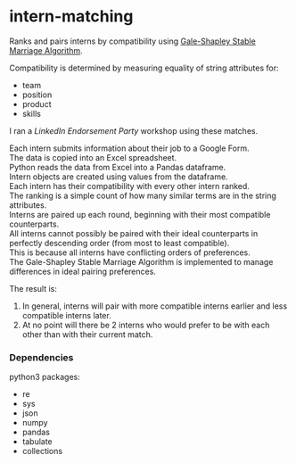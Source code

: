 # intern-matching

Ranks and pairs interns by compatibility using [Gale-Shapley Stable Marriage Algorithm](https://en.wikipedia.org/wiki/Stable_marriage_problem#Algorithm).

Compatibility is determined by measuring equality of string attributes for:
  
  - team
  - position
  - product
  - skills

I ran a *LinkedIn Endorsement Party* workshop using these matches.

Each intern submits information about their job to a Google Form.\
The data is copied into an Excel spreadsheet.\
Python reads the data from Excel into a Pandas dataframe.\
Intern objects are created using values from the dataframe.\
Each intern has their compatibility with every other intern ranked.\
The ranking is a simple count of how many similar terms are in the string attributes.\
Interns are paired up each round, beginning with their most compatible counterparts.\
All interns cannot possibly be paired with their ideal counterparts in perfectly descending order (from most to least compatible).\
This is because all interns have conflicting orders of preferences.\
The Gale-Shapley Stable Marriage Algorithm is implemented to manage differences in ideal pairing preferences.

The result is:
  1) In general, interns will pair with more compatible interns earlier and less compatible interns later.
  2) At no point will there be 2 interns who would prefer to be with each other than with their current match.
  
### Dependencies

python3 packages:
  - re
  - sys
  - json
  - numpy
  - pandas
  - tabulate
  - collections